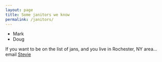 ```yaml
---
layout: page
title: Some janitors we know
permalink: /janitors/
---
```


* Mark
* Doug

If you want to be on the list of jans, and you live in Rochester, NY area... email [Stevie](/about/#stevie)
